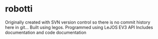 # robotti
Originally created with SVN version control so there is no commit history here in git...
Built using legos. Programmed using LeJOS EV3 API
Includes documentation and code documentation
